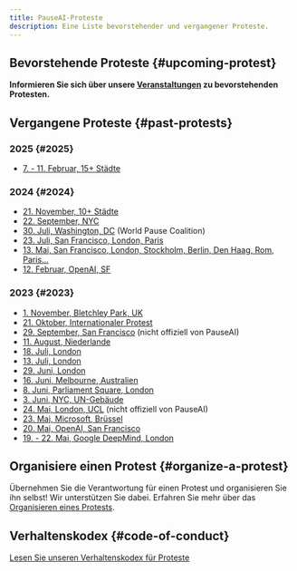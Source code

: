 ```yaml
---
title: PauseAI-Proteste
description: Eine Liste bevorstehender und vergangener Proteste.
---
```

## Bevorstehende Proteste {#upcoming-protest}

**Informieren Sie sich über unsere [Veranstaltungen](/events) zu bevorstehenden Protesten.**

## Vergangene Proteste {#past-protests}

### 2025 {#2025}

- [7. - 11. Februar, 15+ Städte](/2025-february)

### 2024 {#2024}

- [21. November, 10+ Städte](/2024-november)
- [22. September, NYC](https://www.eventbrite.com/e/pauseai-nyc-summit-of-the-future-protest-tickets-905766862067)
- [30. Juli, Washington, DC](https://www.facebook.com/events/2528518090675538) (World Pause Coalition)
- [23. Juli, San Francisco, London, Paris](https://x.com/PauseAI/status/1816550279095238711)
- [13. Mai, San Francisco, London, Stockholm, Berlin, Den Haag, Rom, Paris...](/2024-may)
- [12. Februar, OpenAI, SF](/2024-february)

### 2023 {#2023}

- [1. November, Bletchley Park, UK](/2023-november-uk)
- [21. Oktober, Internationaler Protest](/2023-oct)
- [29. September, San Francisco](https://metaprotest.org/) (nicht offiziell von PauseAI)
- [11. August, Niederlande](/2023-august-nl)
- [18. Juli, London](/2023-july-london-18th)
- [13. Juli, London](/2023-july-london-13th)
- [29. Juni, London](/2023-june-london-office-for-ai)
- [16. Juni, Melbourne, Australien](/2023-june-melbourne)
- [8. Juni, Parliament Square, London](/2023-june-london)
- [3. Juni, NYC, UN-Gebäude](/nyc-un-vigil)
- [24. Mai, London, UCL](https://twitter.com/GFuterman/status/1660648998863028230?s=20) (nicht offiziell von PauseAI)
- [23. Mai, Microsoft, Brüssel](/brussels-microsoft-protest)
- [20. Mai, OpenAI, San Francisco](/openai-protest)
- [19. - 22. Mai, Google DeepMind, London](/2023-may-deepmind-london)

## Organisiere einen Protest {#organize-a-protest}

Übernehmen Sie die Verantwortung für einen Protest und organisieren Sie ihn selbst!
Wir unterstützen Sie dabei.
Erfahren Sie mehr über das [Organisieren eines Protests](/organizing-a-protest).

## Verhaltenskodex {#code-of-conduct}

[Lesen Sie unseren Verhaltenskodex für Proteste](/protesters-code-of-conduct)